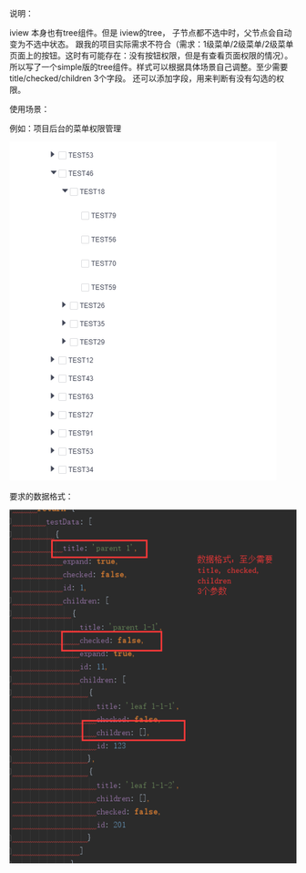 说明：

iview 本身也有tree组件。但是 iview的tree， 子节点都不选中时，父节点会自动变为不选中状态。
跟我的项目实际需求不符合（需求：1级菜单/2级菜单/2级菜单页面上的按钮。这时有可能存在：没有按钮权限，但是有查看页面权限的情况）。
所以写了一个simple版的tree组件。样式可以根据具体场景自己调整。至少需要 title/checked/children 3个字段。 还可以添加字段，用来判断有没有勾选的权限。

使用场景：

例如：项目后台的菜单权限管理

![Image text](https://raw.githubusercontent.com/RunAndRun/PTree/master/src/assets/style.png)

要求的数据格式：

![Image text](https://raw.githubusercontent.com/RunAndRun/PTree/master/src/assets/data.png)
